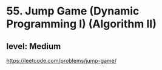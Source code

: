 # 55. Jump Game (Dynamic Programming I) (Algorithm II)
## level: Medium

https://leetcode.com/problems/jump-game/
